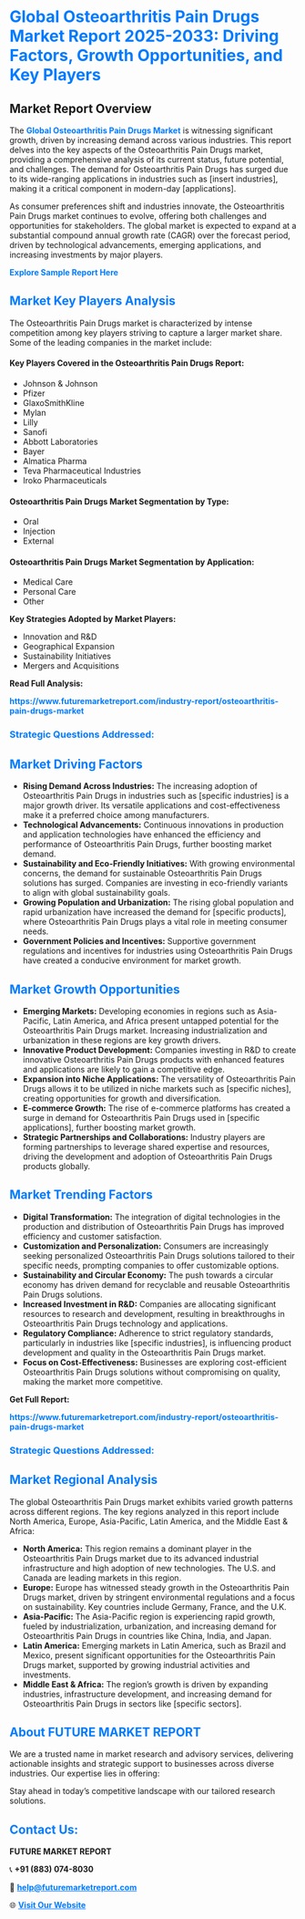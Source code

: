 <h1 style="color: #007BFF;">Global Osteoarthritis Pain Drugs Market Report 2025-2033: Driving Factors, Growth Opportunities, and Key Players</h1>

<section id="overview">
<h2>Market Report Overview</h2>
<p>The <a href="https://www.futuremarketreport.com/industry-report/osteoarthritis-pain-drugs-market" style="color: #007BFF; text-decoration: none;"><strong>Global Osteoarthritis Pain Drugs Market</strong></a> is witnessing significant growth, driven by increasing demand across various industries. This report delves into the key aspects of the Osteoarthritis Pain Drugs market, providing a comprehensive analysis of its current status, future potential, and challenges. The demand for Osteoarthritis Pain Drugs has surged due to its wide-ranging applications in industries such as [insert industries], making it a critical component in modern-day [applications].</p>
<p>As consumer preferences shift and industries innovate, the Osteoarthritis Pain Drugs market continues to evolve, offering both challenges and opportunities for stakeholders. The global market is expected to expand at a substantial compound annual growth rate (CAGR) over the forecast period, driven by technological advancements, emerging applications, and increasing investments by major players.</p>
</section>

<section id="overview">
<p><a href="https://www.futuremarketreport.com/request-sample/reportId=90035" style="color: #007BFF; text-decoration: none;"><strong>Explore Sample Report Here</strong></a></p>
</section>

<section id="key-players">
<h2 style="color: #007BFF;">Market Key Players Analysis</h2>
<p>The Osteoarthritis Pain Drugs market is characterized by intense competition among key players striving to capture a larger market share. Some of the leading companies in the market include:</p>
<h4>Key Players Covered in the Osteoarthritis Pain Drugs Report:</h4>
<ul><li>Johnson &amp; Johnson</li><li>Pfizer</li><li>GlaxoSmithKline</li><li>Mylan</li><li>Lilly</li><li>Sanofi</li><li>Abbott Laboratories</li><li>Bayer</li><li>Almatica Pharma</li><li>Teva Pharmaceutical Industries</li><li>Iroko Pharmaceuticals</li></ul>
<h4>Osteoarthritis Pain Drugs Market Segmentation by Type:</h4>
<ul><li>Oral</li><li>Injection</li><li>External</li></ul>

<h4>Osteoarthritis Pain Drugs Market Segmentation by Application:</h4>
<ul><li>Medical Care</li><li>Personal Care</li><li>Other</li></ul>
<p><strong>Key Strategies Adopted by Market Players:</strong></p>
<ul>
<li>Innovation and R&D</li>
<li>Geographical Expansion</li>
<li>Sustainability Initiatives</li>
<li>Mergers and Acquisitions</li>
</ul>
</section>

<section>
<p><strong>Read Full Analysis: </strong></p><a href="https://www.futuremarketreport.com/industry-report/osteoarthritis-pain-drugs-market" style="color: #007BFF; text-decoration: none;"><strong>https://www.futuremarketreport.com/industry-report/osteoarthritis-pain-drugs-market</strong></a>
<h3 style="color: #007BFF;">Strategic Questions Addressed:</h3>
</section>

<section id="driving-factors">
<h2 style="color: #007BFF;">Market Driving Factors</h2>
<ul>
<li><strong>Rising Demand Across Industries:</strong> The increasing adoption of Osteoarthritis Pain Drugs in industries such as [specific industries] is a major growth driver. Its versatile applications and cost-effectiveness make it a preferred choice among manufacturers.</li>
<li><strong>Technological Advancements:</strong> Continuous innovations in production and application technologies have enhanced the efficiency and performance of Osteoarthritis Pain Drugs, further boosting market demand.</li>
<li><strong>Sustainability and Eco-Friendly Initiatives:</strong> With growing environmental concerns, the demand for sustainable Osteoarthritis Pain Drugs solutions has surged. Companies are investing in eco-friendly variants to align with global sustainability goals.</li>
<li><strong>Growing Population and Urbanization:</strong> The rising global population and rapid urbanization have increased the demand for [specific products], where Osteoarthritis Pain Drugs plays a vital role in meeting consumer needs.</li>
<li><strong>Government Policies and Incentives:</strong> Supportive government regulations and incentives for industries using Osteoarthritis Pain Drugs have created a conducive environment for market growth.</li>
</ul>
</section>

<section id="growth-opportunities">
<h2 style="color: #007BFF;">Market Growth Opportunities</h2>
<ul>
<li><strong>Emerging Markets:</strong> Developing economies in regions such as Asia-Pacific, Latin America, and Africa present untapped potential for the Osteoarthritis Pain Drugs market. Increasing industrialization and urbanization in these regions are key growth drivers.</li>
<li><strong>Innovative Product Development:</strong> Companies investing in R&D to create innovative Osteoarthritis Pain Drugs products with enhanced features and applications are likely to gain a competitive edge.</li>
<li><strong>Expansion into Niche Applications:</strong> The versatility of Osteoarthritis Pain Drugs allows it to be utilized in niche markets such as [specific niches], creating opportunities for growth and diversification.</li>
<li><strong>E-commerce Growth:</strong> The rise of e-commerce platforms has created a surge in demand for Osteoarthritis Pain Drugs used in [specific applications], further boosting market growth.</li>
<li><strong>Strategic Partnerships and Collaborations:</strong> Industry players are forming partnerships to leverage shared expertise and resources, driving the development and adoption of Osteoarthritis Pain Drugs products globally.</li>
</ul>
</section>

<section id="trending-factors">
<h2 style="color: #007BFF;">Market Trending Factors</h2>
<ul>
<li><strong>Digital Transformation:</strong> The integration of digital technologies in the production and distribution of Osteoarthritis Pain Drugs has improved efficiency and customer satisfaction.</li>
<li><strong>Customization and Personalization:</strong> Consumers are increasingly seeking personalized Osteoarthritis Pain Drugs solutions tailored to their specific needs, prompting companies to offer customizable options.</li>
<li><strong>Sustainability and Circular Economy:</strong> The push towards a circular economy has driven demand for recyclable and reusable Osteoarthritis Pain Drugs solutions.</li>
<li><strong>Increased Investment in R&D:</strong> Companies are allocating significant resources to research and development, resulting in breakthroughs in Osteoarthritis Pain Drugs technology and applications.</li>
<li><strong>Regulatory Compliance:</strong> Adherence to strict regulatory standards, particularly in industries like [specific industries], is influencing product development and quality in the Osteoarthritis Pain Drugs market.</li>
<li><strong>Focus on Cost-Effectiveness:</strong> Businesses are exploring cost-efficient Osteoarthritis Pain Drugs solutions without compromising on quality, making the market more competitive.</li>
</ul>
</section>

<section>
<p><strong>Get Full Report: </strong></p><a href="https://www.futuremarketreport.com/industry-report/osteoarthritis-pain-drugs-market" style="color: #007BFF; text-decoration: none;"><strong>https://www.futuremarketreport.com/industry-report/osteoarthritis-pain-drugs-market</strong></a>
<h3 style="color: #007BFF;">Strategic Questions Addressed:</h3>
</section>


<section id="regional-analysis">
<h2 style="color: #007BFF;">Market Regional Analysis</h2>
<p>The global Osteoarthritis Pain Drugs market exhibits varied growth patterns across different regions. The key regions analyzed in this report include North America, Europe, Asia-Pacific, Latin America, and the Middle East & Africa:</p>
<ul>
<li><strong>North America:</strong> This region remains a dominant player in the Osteoarthritis Pain Drugs market due to its advanced industrial infrastructure and high adoption of new technologies. The U.S. and Canada are leading markets in this region.</li>
<li><strong>Europe:</strong> Europe has witnessed steady growth in the Osteoarthritis Pain Drugs market, driven by stringent environmental regulations and a focus on sustainability. Key countries include Germany, France, and the U.K.</li>
<li><strong>Asia-Pacific:</strong> The Asia-Pacific region is experiencing rapid growth, fueled by industrialization, urbanization, and increasing demand for Osteoarthritis Pain Drugs in countries like China, India, and Japan.</li>
<li><strong>Latin America:</strong> Emerging markets in Latin America, such as Brazil and Mexico, present significant opportunities for the Osteoarthritis Pain Drugs market, supported by growing industrial activities and investments.</li>
<li><strong>Middle East & Africa:</strong> The region’s growth is driven by expanding industries, infrastructure development, and increasing demand for Osteoarthritis Pain Drugs in sectors like [specific sectors].</li>
</ul>
</section>

<footer>
<h2 style="color: #007BFF;">About FUTURE MARKET REPORT</h2>
<p>We are a trusted name in market research and advisory services, delivering actionable insights and strategic support to businesses across diverse industries. Our expertise lies in offering:</p>

<p>Stay ahead in today’s competitive landscape with our tailored research solutions.</p>

<h2 style="color: #007BFF;">Contact Us:</h2>
<p><strong>FUTURE MARKET REPORT</strong></p>
<p>📞 <strong>+91 (883) 074-8030</strong></p>
<p>📧 <strong><a href="mailto:help@futuremarketreport.com" style="color: #007BFF;">help@futuremarketreport.com</a></strong></p>
<p>🌐 <strong><a href="https://www.futuremarketreport.com/" style="color: #007BFF;">Visit Our Website</a></strong></p>
</footer>